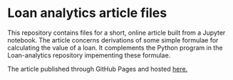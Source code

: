 # Loan analytics article files

This repository contains files for a short, online article built from a Jupyter notebook.
The article concerns derivations of some simple formulae for calculating the value of a loan. 
It complements the Python program in the Loan-analytics repository impementing these formulae.

The article published through GitHub Pages and hosted [here.](https://kshkb.github.io/loan-analytics-article/valueofaloan.html)
